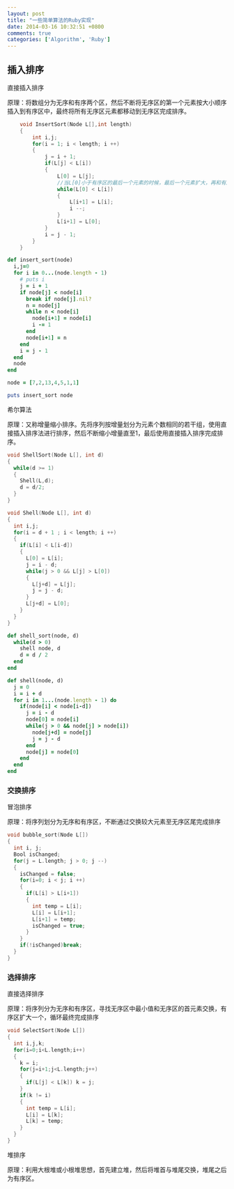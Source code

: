 ```yaml
---
layout: post
title: "一些简单算法的Ruby实现"
date: 2014-03-16 10:32:51 +0800
comments: true
categories: ['Algorithm', 'Ruby']
---
```

## 插入排序
直接插入排序

原理：将数组分为无序和有序两个区，然后不断将无序区的第一个元素按大小顺序插入到有序区中，最终将所有无序区元素都移动到无序区完成排序。

```c
	void InsertSort(Node L[],int length)
	{
		int i,j;
		for(i = 1; i < length; i ++)
		{
			j = i + 1;
			if(L[j] < L[i])
			{
				L[0] = L[j];
				//当L[0]小于有序区的最后一个元素的时候，最后一个元素扩大，再和有序区倒数第二个比较
				while(L[0] < L[i])
				{
					L[i+1] = L[i];
					i --;
				}
				L[i+1] = L[0];
			}
			i = j - 1;
		}		
	}
```


```ruby
def insert_sort(node)
  i,j=0
  for i in 0...(node.length - 1)
    # puts i
    j = i + 1
    if node[j] < node[i]
      break if node[j].nil?
      n = node[j]
      while n < node[i]
        node[i+1] = node[i]
        i -= 1
      end
      node[i+1] = n
    end
    i = j - 1
  end
  node
end

node = [7,2,13,4,5,1,1]

puts insert_sort node

```

希尔算法

原理：又称增量缩小排序。先将序列按增量划分为元素个数相同的若干组，使用直接插入排序法进行排序，然后不断缩小增量直至1，最后使用直接插入排序完成排序。

```c
void ShellSort(Node L[], int d)
{
  while(d >= 1)
  {
  	Shell(L,d);
  	d = d/2;
  }
}

void Shell(Node L[], int d)
{
  int i,j;
  for(i = d + 1 ; i < length; i ++)
  {
  	if(L[i] < L[i-d])
  	{
      L[0] = L[i];
      j = i - d;
      while(j > 0 && L[j] > L[0])
      {
      	L[j+d] = L[j];
      	j = j - d;
      }
      L[j+d] = L[0];
  	}
  }
}

```

```ruby
def shell_sort(node, d)
  while(d > 0)
	shell node, d
	d = d / 2
  end
end

def shell(node, d)
  j = 0
  i = i + d
  for i in 1...(node.length - 1) do
    if(node[i] < node[i-d])
      j = i - d
      node[0] = node[i]
      while(j > 0 && node[j] > node[i])
      	node[j+d] = node[j]
      	j = j - d
      end
      node[j] = node[0]
    end
  end
end
```

### 交换排序

冒泡排序

原理：将序列划分为无序和有序区，不断通过交换较大元素至无序区尾完成排序

```c
void bubble_sort(Node L[])
{
  int i, j;
  Bool isChanged;
  for(j = L.length; j > 0; j --)
  {
  	isChanged = false;
  	for(i=0; i < j; i ++)
  	{
  	  if(L[i] > L[i+1])
  	  {
  	  	int temp = L[i];
  	  	L[i] = L[i+1];
  	  	L[i+1] = temp;
  	  	isChanged = true;
  	  }
  	}
  	if(!isChanged)break;
  }
}
```

### 选择排序
直接选择排序

原理：将序列分为无序和有序区，寻找无序区中最小值和无序区的首元素交换，有序区扩大一个，循环最终完成排序

```c
void SelectSort(Node L[])
{
  int i,j,k;
  for(i=0;i<L.length;i++)
  {
  	k = i;
  	for(j=i+1;j<L.length;j++)
  	{
  	  if(L[j] < L[k]) k = j;
  	}
  	if(k != i)
  	{
  	  int temp = L[i];
  	  L[i] = L[k];
  	  L[k] = temp;
  	}
  }
}
```

堆排序

原理：利用大根堆或小根堆思想，首先建立堆，然后将堆首与堆尾交换，堆尾之后为有序区。











































